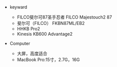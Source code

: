 - keyward
	- FILCO斐尔可87圣手忍者 FILCO Majestouch2 87
	- 斐尔可（FILCO） FKBN87ML/EB2
	- HHKB Pro2
	- Kinesis KB600 Advantage2

- Computer
	- 大屏，高度适合
  - MacBook Pro:15寸，2.7G，16G
